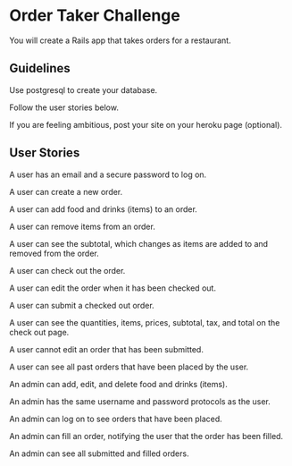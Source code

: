 # Order Taker Challenge

You will create a Rails app that takes orders for a restaurant. 

## Guidelines

Use postgresql to create your database.

Follow the user stories below.

If you are feeling ambitious, post your site on your heroku page (optional).

## User Stories

A user has an email and a secure password to log on.

A user can create a new order.

A user can add food and drinks (items) to an order.

A user can remove items from an order.

A user can see the subtotal, which changes as items are added to and removed from the order.

A user can check out the order.

A user can edit the order when it has been checked out.

A user can submit a checked out order.

A user can see the quantities, items, prices, subtotal, tax, and total on the check out page.

A user cannot edit an order that has been submitted.

A user can see all past orders that have been placed by the user.

An admin can add, edit, and delete food and drinks (items).

An admin has the same username and password protocols as the user.

An admin can log on to see orders that have been placed.

An admin can fill an order, notifying the user that the order has been filled.

An admin can see all submitted and filled orders.
